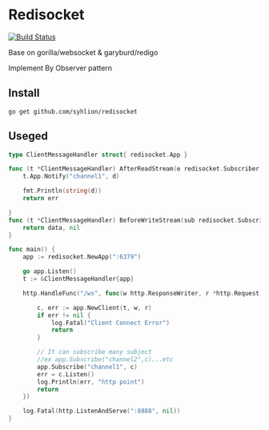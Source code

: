 # Redisocket
[![Build Status](https://travis-ci.org/syhlion/redisocket.svg?branch=master)](https://travis-ci.org/syhlion/redisocket)

Base on gorilla/websocket & garyburd/redigo

Implement By Observer pattern

## Install

`go get github.com/syhlion/redisocket`

## Useged

``` go
type ClientMessageHandler struct{ redisocket.App }

func (t *ClientMessageHandler) AfterReadStream(e redisocket.Subscriber, d []byte) (err error) {
	t.App.Notify("channel1", d)

	fmt.Println(string(d))
	return err

}
func (t *ClientMessageHandler) BeforeWriteStream(sub redisocket.Subscriber, data []byte) (d []byte, e error) {
	return data, nil
}

func main() {
	app := redisocket.NewApp(":6379")

	go app.Listen()
	t := &ClientMessageHandler{app}

	http.HandleFunc("/ws", func(w http.ResponseWriter, r *http.Request) {

		c, err := app.NewClient(t, w, r)
		if err != nil {
			log.Fatal("Client Connect Error")
			return
		}

		// It can subscribe many subject 
		//ex app.Subscribe("channel2",c)...etc
		app.Subscribe("channel1", c)
		err = c.Listen()
		log.Println(err, "http point")
		return
	})

	log.Fatal(http.ListenAndServe(":8888", nil))
}
```
